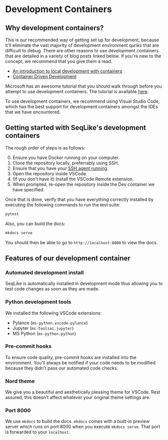 # Development Containers

## Why development containers?

This is our recommended way of getting set up for development,
because it'll eliminate the vast majority of development environment quriks
that are difficult to debug.
There are other reasons to use development containers
that are detailed in a variety of blog posts linked below.
If you're new to the concept,
we recommend that you give them a read.

- [An introduction to local development with containers](https://increment.com/development/an-introduction-to-local-development-with-containers/)
- [Container Driven Development](https://hackernoon.com/container-driven-development-1bd08c2f126d)

Microsoft has an awesome tutorial that you should walk through
before you attempt to use development containers.
The tutorial is available [here](https://docs.microsoft.com/en-us/learn/modules/use-docker-container-dev-env-vs-code/).

To use development containers, we recommend using Visual Studio Code,
which has the best support for development containers
amongst the IDEs that we have encountered.

## Getting started with SeqLike's development containers

The rough order of steps is as follows:

0. Ensure you have Docker running on your computer.
1. Clone the repository locally, preferrably using SSH.
2. Ensure that you have your [SSH agent running][ssh].
3. Open the repository inside VSCode.
4. (If you don't have it) Install the VSCode Remote extension.
5. When prompted, re-open the repository inside the Dev container we have specified.

[ssh]: https://code.visualstudio.com/docs/remote/containers#_using-ssh-keys

Once that is done, verify that you have everything correctly installed
by executing the following commands to run the test suite:

```bash
pytest
```

Also, you can build the docs:

```bash
mkdocs serve
```

You should then be able to go to `http://localhost:8000` to view the docs.

## Features of our development container

### Automated development install

SeqLike is automatically installed in development mode
thus allowing you to test code changes as soon as they are made.

### Python development tools

We installed the following VSCode extensions:

- Pylance (`ms-python.vscode-pylance`)
- Jupyter (`ms-toolsai.jupyter`)
- MS Python (`ms-python.python`)

### Pre-commit hooks

To ensure code quality, pre-commit hooks are installed into the environment.
You'll always be notified if your code needs to be modified
because they didn't pass our automated code checks.

### Nord theme

We give you a beautiful and aesthetically pleasing theme for VSCode.
Rest assured, this doesn't affect whatever your original theme settings are.

### Port 8000

We use `mkdocs` to build the docs.
`mkdocs` comes with a built-in preview server
which runs on port 8000 when you execute `mkdocs serve`.
That port is forwarded to your `localhost`.
